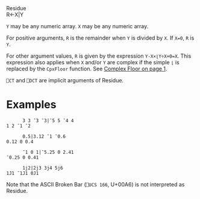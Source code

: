 <div class="heading">
  <div class="name">Residue</div>
  <div class="command">R←X|Y</div>
</div>

`Y` may be any numeric array.  `X` may be any numeric array.

For positive arguments, `R` is the remainder when `Y` is divided by `X`. If `X=0`, `R` is `Y`.

For other argument values, `R` is given by the expression `Y-X×⌊Y÷X+0=X`. This expression also applies when `X` and/or `Y` are complex if the simple `⌊` is replaced by the `CpxFloor` function. See [Complex Floor on page 1](/floor.md#ComplexFloor).

`⎕CT` and `⎕DCT` are  implicit arguments of Residue.

# Examples
```apl
      3 3 ¯3 ¯3|¯5 5 ¯4 4
1 2 ¯1 ¯2
 
      0.5|3.12 ¯1 ¯0.6
0.12 0 0.4
 
      ¯1 0 1|¯5.25 0 2.41
¯0.25 0 0.41
 
      1j2|2j3 3j4 5j6
1J1 ¯1J1 0J1
```

Note that the ASCII Broken Bar (`⎕UCS 166`, U+00A6) is not interpreted as Residue.
